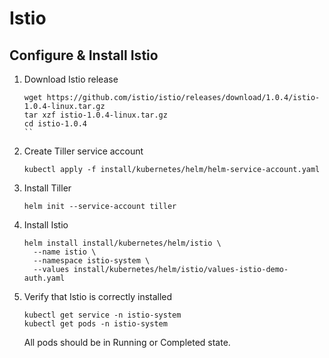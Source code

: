 Istio
=====

Configure & Install Istio
-------------------------

1. Download Istio release

    ```shell
    wget https://github.com/istio/istio/releases/download/1.0.4/istio-1.0.4-linux.tar.gz
    tar xzf istio-1.0.4-linux.tar.gz
    cd istio-1.0.4
    ``

1. Create Tiller service account

    ```shell
    kubectl apply -f install/kubernetes/helm/helm-service-account.yaml
    ```

1. Install Tiller

    ```shell
    helm init --service-account tiller
    ```

1. Install Istio

    ```shell
    helm install install/kubernetes/helm/istio \
      --name istio \
      --namespace istio-system \
      --values install/kubernetes/helm/istio/values-istio-demo-auth.yaml
    ```

1. Verify that Istio is correctly installed

    ```shell
    kubectl get service -n istio-system
    kubectl get pods -n istio-system
    ```

    All pods should be in Running or Completed state.
